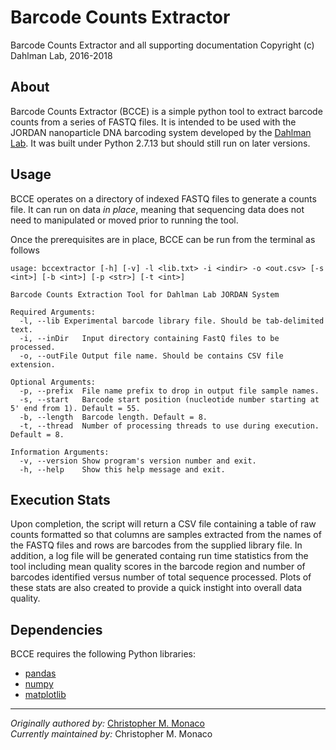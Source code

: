 # Barcode Counts Extractor

Barcode Counts Extractor and all supporting documentation
Copyright (c) Dahlman Lab, 2016-2018

## About

Barcode Counts Extractor (BCCE) is a simple python tool to extract barcode counts from a series of FASTQ files. It is intended to be used with the JORDAN nanoparticle DNA barcoding system developed by the [Dahlman Lab](http://www.dahlmanlab.org). It was built under Python 2.7.13 but should still run on later versions.

## Usage

BCCE operates on a directory of indexed FASTQ files to generate a counts file. It can run on data *in place*, meaning that sequencing data does not need to manipulated or moved prior to running the tool.

Once the prerequisites are in place, BCCE can be run from the terminal as follows

	usage: bccextractor [-h] [-v] -l <lib.txt> -i <indir> -o <out.csv> [-s <int>] [-b <int>] [-p <str>] [-t <int>]

	Barcode Counts Extraction Tool for Dahlman Lab JORDAN System

	Required Arguments:
	  -l, --lib	Experimental barcode library file. Should be tab-delimited text.
	  -i, --inDir	Input directory containing FastQ files to be processed.
	  -o, --outFile	Output file name. Should be contains CSV file extension.

	Optional Arguments:
	  -p, --prefix	File name prefix to drop in output file sample names.
	  -s, --start   Barcode start position (nucleotide number starting at 5' end from 1). Default = 55.
	  -b, --length  Barcode length. Default = 8.
	  -t, --thread  Number of processing threads to use during execution. Default = 8.

	Information Arguments:
	  -v, --version Show program's version number and exit.
	  -h, --help	Show this help message and exit.

## Execution Stats

Upon completion, the script will return a CSV file containing a table of raw counts formatted so that columns are samples extracted from the names of the FASTQ files and rows are barcodes from the supplied library file. In addition, a log file will be generated containg run time statistics from the tool including mean quality scores in the barcode region and number of barcodes identified versus number of total sequence processed. Plots of these stats are also created to provide a quick instight into overall data quality.

## Dependencies

BCCE requires the following Python libraries:

- [pandas](https://pandas.pydata.org/)
- [numpy](http://www.numpy.org/)
- [matplotlib](https://matplotlib.org/)

---

*Originally authored by:* [Christopher M. Monaco](https://github.com/cmmonaco) \
*Currently maintained by:* Christopher M. Monaco
